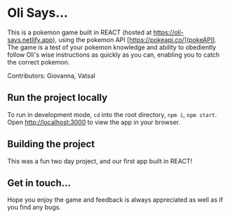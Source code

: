 # Oli Says...

This is a pokemon game built in REACT (hosted at https://oli-says.netlify.app), using the pokemon API [https://pokeapi.co/](pokeAPI). The game is a test of your pokemon knowledge and ability to obediently follow Oli's wise instructions as quickly as you can, enabling you to catch the correct pokemon.

Contributors: Giovanna, Vatsal

## Run the project locally

To run in development mode, `cd` into the root directory, `npm i`, `npm start`.
Open [http://localhost:3000](http://localhost:3000) to view the app in your browser.

## Building the project

This was a fun two day project, and our first app built in REACT!

## Get in touch...

Hope you enjoy the game and feedback is always appreciated as well as if you find any bugs.
